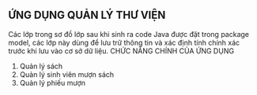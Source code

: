 ỨNG DỤNG QUẢN LÝ THƯ VIỆN
------------------------------------------------------------------------------------------------------------------------------------------------------
Các lớp trong sơ đồ lớp sau khi sinh ra code Java được đặt trong package model, các lớp này dùng để lưu trữ thông tin và xác định tính chính xác trước khi lưu vào cơ sở dữ liệu.
CHỨC NĂNG CHÍNH CỦA ỨNG DỤNG

1. Quản lý sách
2. Quản lý sinh viên mượn sách
3. Quản lý phiếu mượn
